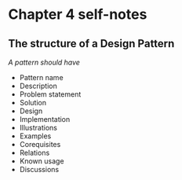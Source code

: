 # Chapter 4 self-notes

## The structure of a Design Pattern

_A pattern should have_

* Pattern name
* Description
* Problem statement
* Solution
* Design
* Implementation
* Illustrations
* Examples
* Corequisites
* Relations
* Known usage
* Discussions 